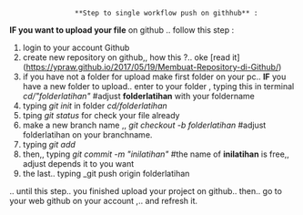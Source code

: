 					**Step to single workflow push on githhub** : 

**IF you want to upload your file** on github .. follow this step :

1. login to your account Github
2. create new repository on github,, how this ?.. oke [read it] (https://ypraw.github.io/2017/05/19/Membuat-Repository-di-Github/)
3. if you have not a folder for upload make first folder on your pc.. **IF** you have a new folder to upload.. enter to your folder , typing this in terminal _cd/"folderlatihan"_  #adjust **folderlatihan** with your foldername
4. typing _git init_ in folder 
	_cd/folderlatihan_
5. tping _git status_ for check your file already
6. make a new branch name ,, _git checkout -b folderlatihan_  #adjust folderlatihan on your branchname.
7. typing _git add_
8. then,, typing _git commit -m "inilatihan"_ #the name of **inilatihan** is free,, adjust depends it to you want
9. the last.. typing _git push origin folderlatihan

.. until this step.. you finished upload your project on github.. 
then.. go to your web github on your account ,.. and refresh it.
